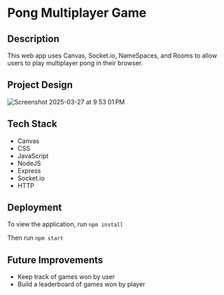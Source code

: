 # Pong Multiplayer Game

## Description

This web app uses Canvas, Socket.io, NameSpaces, and Rooms to allow users to play multiplayer pong in their browser.

## Project Design

![Screenshot 2025-03-27 at 9 53 01 PM](https://github.com/user-attachments/assets/c3e25ddf-5d81-431b-b55e-30deb2d98579)

## Tech Stack

- Canvas
- CSS
- JavaScript
- NodeJS
- Express
- Socket.io
- HTTP

## Deployment

To view the application, run <code>npm install</code>

Then run <code>npm start</code>

## Future Improvements

- Keep track of games won by user
- Build a leaderboard of games won by player
